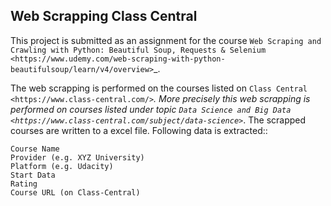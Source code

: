 Web Scrapping Class Central
---------------------------

This project is submitted as an assignment for the course `Web Scraping and Crawling with Python: Beautiful Soup, Requests & Selenium <https://www.udemy.com/web-scraping-with-python-beautifulsoup/learn/v4/overview>`_.


The web scrapping is performed on the courses listed on `Class Central <https://www.class-central.com/>`_. More precisely this web scrapping is performed on courses listed under topic `Data Science and Big Data <https://www.class-central.com/subject/data-science>`_. The scrapped courses are written to a excel file. Following data is extracted::
 
    Course Name
    Provider (e.g. XYZ University)
    Platform (e.g. Udacity)
    Start Data
    Rating
    Course URL (on Class-Central)


